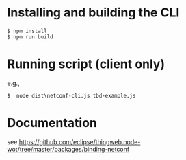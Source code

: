 # Installing and building the CLI 
```
$ npm install
$ npm run build
```

# Running script (client only)
e.g.,
```
$  node dist\netconf-cli.js tbd-example.js
```

# Documentation

see https://github.com/eclipse/thingweb.node-wot/tree/master/packages/binding-netconf